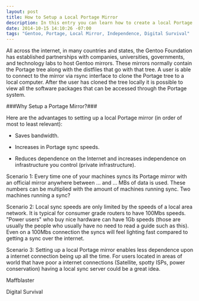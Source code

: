 ```yaml
---
layout: post
title: How to Setup a Local Portage Mirror
description: In this entry you can learn how to create a local Portage Mirror.
date: 2014-10-15 14:10:26 -07:00
tags: "Gentoo, Portage, Local Mirror, Independence, Digital Survival"
---
```


All across the internet, in many countries and states, the Gentoo Foundation has established partnerships with companies, universities, governments, and technology labs to host Gentoo mirrors. These mirrors normally contain the Portage tree along with the distfiles that go with that tree. A user is able to connect to the mirror via rsync interface to clone the Portage tree to a local computer. After the user has cloned the tree locally it is possible to view all the software packages that can be accessed through the Portage system.

###Why Setup a Portage Mirror?###

Here are the advantages to setting up a local Portage mirror (in order of most to least relevant):

* Saves bandwidth. 

* Increases in Portage sync speeds.

* Reduces dependence on the Internet and increases independence on infrastructure you control (private infrastructure).


Scenario 1: Every time one of your machines syncs its Portage mirror with an official mirror anywhere between ... and ... MBs of data is used.  These numbers can be multiplied with the amount of machines running sync. Two machines running a sync?

Scenario 2: Local sync speeds are only limited by the speeds of a local area network. It is typical for consumer grade routers to have 100Mbs speeds. "Power users" who buy nice hardware can have 1Gb speeds (those are usually the people who usually have no need to read a guide such as this). Even on a 100Mbs connection the syncs will feel lighting fast compared to getting a sync over the internet.

Scenario 3: Setting up a local Portage mirror enables less dependence upon a internet connection being up all the time. For users located in areas of world that have poor a internet connections (Satellite, spotty ISPs, power conservation) having a local sync server could be a great idea.

Maffblaster

Digital Survival